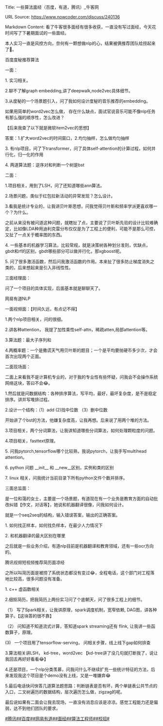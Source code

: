Title: 一些算法面经（百度，有道，腾讯）_牛客网

URL Source: https://www.nowcoder.com/discuss/240136

Markdown Content:
看了牛客很多面经有很多收获，一直没有写过面经，今天花时间写了下暑期面试的一些面经。

本人实习一直是风控方向，奈何有一颗想做nlp的心，结果被俩推荐团队给捞起来了🤣。

百度度秘推荐算法

一面：

1\. 实习相关。

2.聊不了解graph embedding,讲了deepwalk,node2vec具体细节。

3.从度秘的一个场景题引入，问了我如何设计度秘的音乐推荐的embedding。

如果用简单的word2vec怎么做， 存在什么缺点，面试官说音乐可能不像nlp任务有那么强的顺序性，怎么改进？

【后来我查了以下就是微软item2vec的思想】

答案：1.扩大word2vec的时间窗口，2.均匀抽样，怎么做均匀抽样

3\. 有nlp项目，问了下transformer，问了具体self-attention的计算过程，如何并行化，归一化的作用

4\. 两道算法题：逆序对和判断一个树是bst

二面：

1.项目相关，用到了LSH，问了还知道哪些ann算法。

2.场景问题，类似于红包拉新活动的异常发现？怎么设计。

3.看我是统计专业的，让我讲贝叶斯思想，问我觉得贝叶斯和频率学派更喜欢哪一个？为什么。

之前从来没有被问道这种问题，就瞎扯了点，主要说了贝叶斯先验的设计比较难确定，比如像LDA种用迪利克雷分布仅仅是为了工程上的便利，可能不是那么可控，又扯了一点关于概率图的东西。

4\. 一些基本的机器学习算法，比较常规，就是决策树各种划分准则，优缺点，gbdt和rf的区别，gbdt哪些部分可以做并行化，那xgboost呢。

5\. 问了很多激活函数，然后问我激活函数的作用。本来扯了很多防止梯度消失之类的，后来想起来是引入非线性性。

三面经理面：

问了一个项目的具体实现，后面基本就是聊聊天了。

网易有道NLP

一面视频面：【时间久远，有点记不得】

1.两个nlp项目相关，问的很细。

2.讲各种attention， 我提了加性乘性self-attn，稀疏atten,局部attention等。

3.算法题：最大子序列和

4.两概率题：一个是撒谎天气用贝叶斯的题目；一个是平均要抛硬币多少次，才会首次出现两个正面。

二面现场面：

二面上来看我不是计算机专业的，对于我的专业性有些怀疑，问我会不会操作系统网络这块，答曰不会😂。

1.然后就是问数据结构：各种排序算法，写平均，最好，最坏复杂度，是不是稳定排序。讲并写堆排过程。

2.设计一个结构：（1）add (2)找中位数 （3）删中位数

开始讲了个bst的方法，他嫌复杂度高，让我再想。后来说了用两个堆的方法。

3.项目相关，两个分词算法，让我讲知道哪些分词算法，如何处理颗粒度的问题。

4.项目相关，fasttext原理。

5\. 问我pytorch,tensorflow哪个比较熟，我说pytorch，让我手写multihead attention。

6\. python 问题 \_\_init\_\_ 和 \_\_new\_\_区别，实例和类的区别

7\. linux 相关，问我统计当前目录下所有python文件个数并排序。

三面总监面：

是一位和蔼的女士，主要是一个场景题，有道现在有一个业务是教育方面的自动批改纠错【作文，对话等】，她说和机器翻译很像，问我如何设计。

就是一个seq2seq的结构，输入错误答案，输出的正确答案。

1\. 如何找正样本，如何找负样本，在最少人力情况下

2\. 和机器翻译的最大区别在哪里

之后就是一些业务介绍，有道nlp目前是机器翻译和教育领域，还有一些ocr方向的。

腾讯视频短视频推荐简历面凉经

之所以叫简历面是被捞了系统状态都没有变过😂，全程电话，这个部门对工程落地比较高，很多问题没有准备。

1\. c++ 虚函数相关

2.细抠简历，把我简历上两份实习问了个底朝天，问了很多工程上的细节。

（1） 写了Spark相关，让我讲原理，spark调度机制，宽窄依赖, DAG图，讲各种算子。【这块答的很不靠】

（2） 问知道不知道流式计算，答知道spark streaming还有 flink, 让我讲一些函数算子，原理。

(3)   一个项目用了tensorflow-serving， 问相关步骤，线上线下gap如何排查

3.算法相关讲LSH， kd-tree，word2vec 【kd-tree讲了没几句就打断我了，说让我回去再好好看看😂】

4.还是项目，一个nlp分类羡慕，问我问什么不继续扩充一些统计特征的方法，后来发现我这个项目是个demo没有上线，又是一堆嫌弃😂

5.最后电话快问快答几道算法题思路：判断链表是否有环，两个单链表公共节点的入口，二叉树遍历的数据结构，层次遍历怎么做，zigzag的呢。

最后说如果有二面会让我去现场，一直没有消息应该是凉凉。感觉工程能力还是偏弱，达不到他们团队的要求。

[#腾讯#](https://www.nowcoder.com/enterprise/138/discussion)[#百度#](https://www.nowcoder.com/enterprise/139/discussion)[#网易有道#](https://www.nowcoder.com/enterprise/896/discussion)[#面经#](https://www.nowcoder.com/creation/subject/928d551be73f40db82c0ed83286c8783)[#算法工程师#](https://www.nowcoder.com/creation/subject/146d543971d045ba84b4b8a4dd573fff)[#校招#](https://www.nowcoder.com/creation/subject/d09b966a380b45ddaba9dc5a6bd5ee19)
